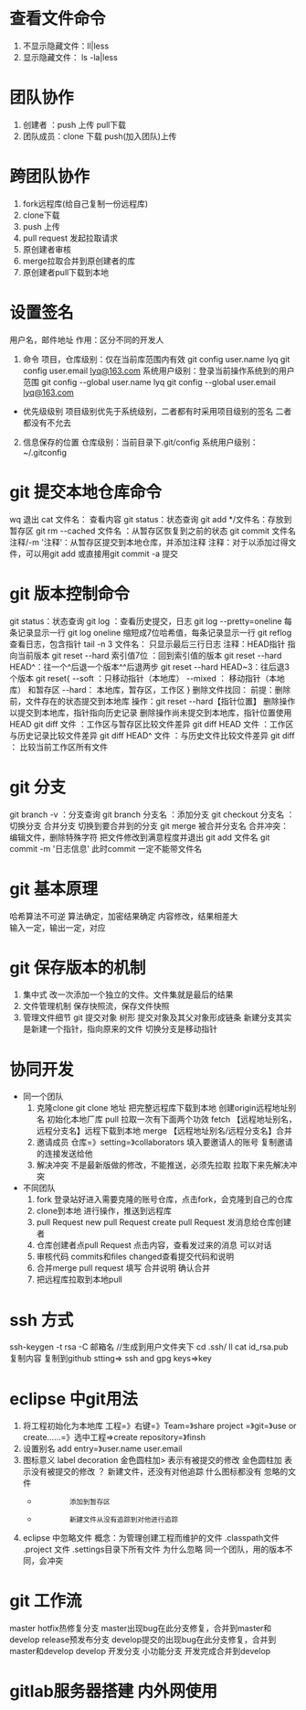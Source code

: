 # 查看文件命令
1. 不显示隐藏文件：ll|less
2. 显示隐藏文件：  ls -la|less
# 团队协作
1. 创建者 ：push 上传 pull下载
2. 团队成员：clone 下载 push(加入团队)上传
# 跨团队协作
1. fork远程库(给自己复制一份远程库)
2. clone下载
3. push 上传
4. pull request 发起拉取请求
5. 原创建者审核
6. merge拉取合并到原创建者的库
7. 原创建者pull下载到本地
# 设置签名
用户名，邮件地址 
作用：区分不同的开发人
1. 命令
项目，仓库级别：仅在当前库范围内有效
  git config user.name lyq
  git config user.email lyq@163.com 
系统用户级别：登录当前操作系统到的用户范围
  git config --global user.name lyq
  git config --global user.email lyq@163.com 
* 优先级级别
  项目级别优先于系统级别，二者都有时采用项目级别的签名
  二者都没有不允去
2. 信息保存的位置
  仓库级别：当前目录下.git/config
  系统用户级别：~/.gitconfig  
# git 提交本地仓库命令
 wq  退出
 cat 文件名： 查看内容
 git status：状态查询
 git add */文件名：存放到暂存区
 git rm --cached 文件名  ：从暂存区恢复到之前的状态
 git commit 文件名 注释/-m '注释'：从暂存区提交到本地仓库，并添加注释
  注释：对于以添加过得文件，可以用git add 或直接用git commit -a 提交
# git 版本控制命令
 git status：状态查询
 git log ：查看历史提交，日志
 git log --pretty=oneline 每条记录显示一行
 git log  oneline 缩短成7位哈希值，每条记录显示一行
 git reflog 查看日志，包含指针
 tail -n 3 文件名： 只显示最后三行日志
  注释：HEAD指针 指向当前版本
 git reset --hard 索引值7位 ：回到索引值的版本
 git reset --hard HEAD^：往一个^后退一个版本^^后退两步
 git reset --hard HEAD~3：往后退3个版本
  git reset{
    --soft ：只移动指针（本地库）
    --mixed ： 移动指针（本地库） 和暂存区
    --hard： 本地库，暂存区，工作区
  }
  删除文件找回：
    前提：删除前，文件存在的状态提交到本地库
    操作：git reset --hard【指针位置】
      删除操作以提交到本地库，指针指向历史记录
      删除操作尚未提交到本地库，指针位置使用HEAD
 git diff 文件 ：工作区与暂存区比较文件差异
 git diff HEAD 文件 ：工作区与历史记录比较文件差异
 git diff HEAD^ 文件 ：与历史文件比较文件差异
 git diff     ： 比较当前工作区所有文件
# git 分支
  git branch -v       ：分支查询
  git branch 分支名   ：添加分支
  git checkout 分支名 ：切换分支
    合并分支
      切换到要合并到的分支
      git merge 被合并分支名 
    合并冲突：
      编辑文件，删除特殊字符
      把文件修改到满意程度并退出
      git add 文件名
      git commit -m  '日志信息'
        此时commit 一定不能带文件名
# git 基本原理
  哈希算法不可逆
  算法确定，加密结果确定
  内容修改，结果相差大  
  输入一定，输出一定，对应
# git 保存版本的机制
  1. 集中式
    改一次添加一个独立的文件。文件集就是最后的结果
  2. 文件管理机制
    保存快照流，保存文件快照
  3. 管理文件细节
    git 提交对象 树形 
    提交对象及其父对象形成链条
    新建分支其实是新建一个指针，指向原来的文件
    切换分支是移动指针
# 协同开发
* 同一个团队
  1. 克隆clone
    git clone 地址
      把完整远程库下载到本地
      创建origin远程地址别名
      初始化本地厂库
    pull 拉取一次有下面两个功效
      fetch 【远程地址别名，远程分支名】远程下载到本地
      merge 【远程地址别名/远程分支名】合并
  2. 邀请成员
      仓库=》setting=》collaborators 填入要邀请人的账号 复制邀请的连接发送给他
  3. 解决冲突
    不是最新版做的修改，不能推送，必须先拉取
    拉取下来先解决冲突
* 不同团队
  1. fork 
    登录站好进入需要克隆的账号仓库，点击fork，会克隆到自己的仓库
  2. clone到本地
    进行操作，推送到远程库
  3. pull Request
    new pull Request
    create pull Request
    发消息给仓库创建者
  4. 仓库创建者点pull Request 
    点击内容，查看发过来的消息
    可以对话
  5. 审核代码
    commits和files changed查看提交代码和说明
  6. 合并merge pull request
    填写 合并说明 确认合并
  7. 把远程库拉取到本地pull
# ssh 方式
  ssh-keygen -t rsa -C 邮箱名 //生成到用户文件夹下
  cd .ssh/
  ll
  cat id_rsa.pub
  复制内容
  复制到github stting=> ssh and gpg keys=>key
# eclipse 中git用法
  1. 将工程初始化为本地库
    工程=》右键=》Team=》share project =》git=》use or create……=》选中工程=>create repository=》finsh
  2. 设置别名
    add entry=》user.name  user.email
  3. 图标意义
    label decoration 
      金色圆柱加> 表示有被提交的修改
      金色圆柱加  表示没有被提交的修改
      ？             新建文件，还没有对他追踪
      什么图标都没有  忽略的文件
      *             添加到暂存区
      +             新建文件从没有追踪到对他进行追踪
  4. eclipse 中忽略文件
    概念：为管理创建工程而维护的文件
      .classpath文件
      .project 文件
      .settings目录下所有文件
    为什么忽略
      同一个团队，用的版本不同，会冲突
# git 工作流
  master
  hotfix热修复分支 master出现bug在此分支修复，合并到master和develop
  release预发布分支 develop提交的出现bug在此分支修复，合并到master和develop
  develop 开发分支
  小功能分支 开发完成合并到develop
# gitlab服务器搭建 内外网使用